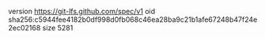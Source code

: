 version https://git-lfs.github.com/spec/v1
oid sha256:c5944fee4182b0df998d0fb068c46ea28ba9c21b1afe67248b47f24e2ec02168
size 5281
